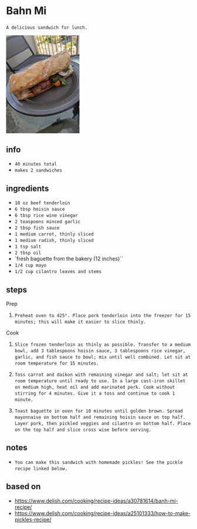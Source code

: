 # Bahn Mi

`A delicious sandwich for lunch.`

<img src="../images/vietnamese_bahnmi.jpg" alt="bahn mi" width="200"/>

## info

* `40 minutes total`
* `makes 2 sandwiches`

## ingredients

* `10 oz beef tenderloin`
* `6 tbsp hoisin sauce`
* `6 tbsp rice wine vinegar`
* `2 teaspoons minced garlic`
* `2 tbsp fish sauce`
* `1 medium carrot, thinly sliced`
* `1 medium radish, thinly sliced`
* `1 tsp salt`
* `2 tbsp oil`
* `fresh baguette from the bakery (12 inches)``
* `1/4 cup mayo`
* `1/2 cup cilantro leaves and stems`

## steps

Prep

1. `Preheat oven to 425°. Place pork tenderloin into the freezer for 15 minutes; this will make it easier to slice thinly.`

Cook

1. `Slice frozen tenderloin as thinly as possible. Transfer to a medium bowl, add 3 tablespoons hoisin sauce, 3 tablespoons rice vinegar, garlic, and fish sauce to bowl; mix until well combined. Let sit at room temperature for 15 minutes.`

2. `Toss carrot and daikon with remaining vinegar and salt; let sit at room temperature until ready to use. In a large cast-iron skillet on medium high, heat oil and add marinated pork. Cook without stirring for 4 minutes. Give it a toss and continue to cook 1 minute.`

3. `Toast baguette in oven for 10 minutes until golden brown. Spread mayonnaise on bottom half and remaining hoisin sauce on top half. Layer pork, then pickled veggies and cilantro on bottom half. Place on the top half and slice cross wise before serving.`

## notes

* `You can make this sandwich with homemade pickles! See the pickle recipe linked below.`

## based on

* https://www.delish.com/cooking/recipe-ideas/a30781614/banh-mi-recipe/
* https://www.delish.com/cooking/recipe-ideas/a25101333/how-to-make-pickles-recipe/
